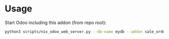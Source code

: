 # Usage

Start Odoo including this addon (from repo root):

```bash
python3 scripts/nix_odoo_web_server.py --db-name mydb --addon sale_order_carrier_auto_assign
```
